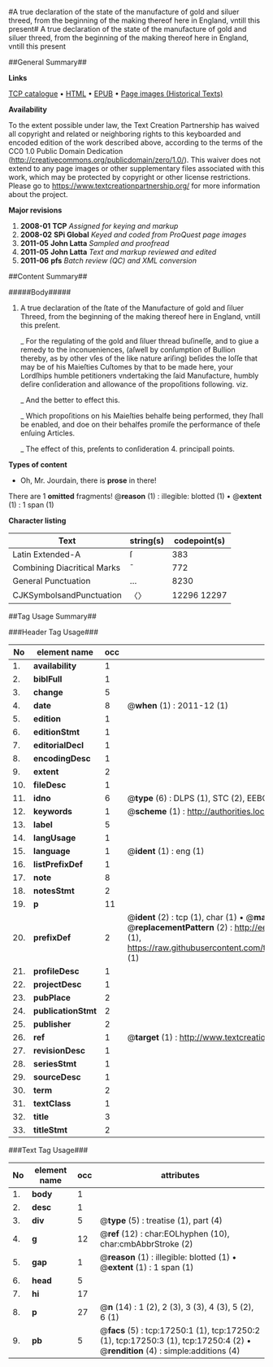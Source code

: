#A true declaration of the state of the manufacture of gold and siluer threed, from the beginning of the making thereof here in England, vntill this present#
A true declaration of the state of the manufacture of gold and siluer threed, from the beginning of the making thereof here in England, vntill this present

##General Summary##

**Links**

[TCP catalogue](http://www.ota.ox.ac.uk/tcp/)  • 
[HTML](http://tei.it.ox.ac.uk/tcp/Texts-HTML/free/A20/A20017.html)  • 
[EPUB](http://tei.it.ox.ac.uk/tcp/Texts-EPUB/free/A20/A20017.epub) • 
[Page images (Historical Texts)](https://historicaltexts.jisc.ac.uk/eebo-99851954e)

**Availability**

To the extent possible under law, the Text Creation Partnership has waived all copyright and related or neighboring rights to this keyboarded and encoded edition of the work described above, according to the terms of the CC0 1.0 Public Domain Dedication (http://creativecommons.org/publicdomain/zero/1.0/). This waiver does not extend to any page images or other supplementary files associated with this work, which may be protected by copyright or other license restrictions. Please go to https://www.textcreationpartnership.org/ for more information about the project.

**Major revisions**

1. __2008-01__ __TCP__ *Assigned for keying and markup*
1. __2008-02__ __SPi Global__ *Keyed and coded from ProQuest page images*
1. __2011-05__ __John Latta__ *Sampled and proofread*
1. __2011-05__ __John Latta__ *Text and markup reviewed and edited*
1. __2011-06__ __pfs__ *Batch review (QC) and XML conversion*

##Content Summary##

#####Body#####

1. A true declaration of the ſtate of the Manufacture of gold and ſiluer Threed, from the beginning of the making thereof here in England, vntill this preſent.

    _ For the regulating of the gold and ſiluer thread buſineſſe, and to giue a remedy to the inconueniences, (aſwell by conſumption of Bullion thereby, as by other vſes of the like nature ariſing) beſides the loſſe that may be of his Maieſties Cuſtomes by that to be made here, your Lordſhips humble petitioners vndertaking the ſaid Manufacture, humbly deſire conſideration and allowance of the propoſitions following. viz.

    _ And the better to effect this.

    _ Which propoſitions on his Maieſties behalfe being performed, they ſhall be enabled, and doe on their behalfes promiſe the performance of theſe enſuing Articles.

    _ The effect of this, preſents to conſideration 4. principall points.

**Types of content**

  * Oh, Mr. Jourdain, there is **prose** in there!

There are 1 **omitted** fragments! 
 @__reason__ (1) : illegible: blotted (1)  •  @__extent__ (1) : 1 span (1)

**Character listing**


|Text|string(s)|codepoint(s)|
|---|---|---|
|Latin Extended-A|ſ|383|
|Combining             Diacritical Marks|̄|772|
|General Punctuation|…|8230|
|CJKSymbolsandPunctuation|〈〉|12296 12297|

##Tag Usage Summary##

###Header Tag Usage###

|No|element name|occ|attributes|
|---|---|---|---|
|1.|__availability__|1||
|2.|__biblFull__|1||
|3.|__change__|5||
|4.|__date__|8| @__when__ (1) : 2011-12 (1)|
|5.|__edition__|1||
|6.|__editionStmt__|1||
|7.|__editorialDecl__|1||
|8.|__encodingDesc__|1||
|9.|__extent__|2||
|10.|__fileDesc__|1||
|11.|__idno__|6| @__type__ (6) : DLPS (1), STC (2), EEBO-CITATION (1), PROQUEST (1), VID (1)|
|12.|__keywords__|1| @__scheme__ (1) : http://authorities.loc.gov/ (1)|
|13.|__label__|5||
|14.|__langUsage__|1||
|15.|__language__|1| @__ident__ (1) : eng (1)|
|16.|__listPrefixDef__|1||
|17.|__note__|8||
|18.|__notesStmt__|2||
|19.|__p__|11||
|20.|__prefixDef__|2| @__ident__ (2) : tcp (1), char (1)  •  @__matchPattern__ (2) : ([0-9\-]+):([0-9IVX]+) (1), (.+) (1)  •  @__replacementPattern__ (2) : http://eebo.chadwyck.com/downloadtiff?vid=$1&page=$2 (1), https://raw.githubusercontent.com/textcreationpartnership/Texts/master/tcpchars.xml#$1 (1)|
|21.|__profileDesc__|1||
|22.|__projectDesc__|1||
|23.|__pubPlace__|2||
|24.|__publicationStmt__|2||
|25.|__publisher__|2||
|26.|__ref__|1| @__target__ (1) : http://www.textcreationpartnership.org/docs/. (1)|
|27.|__revisionDesc__|1||
|28.|__seriesStmt__|1||
|29.|__sourceDesc__|1||
|30.|__term__|2||
|31.|__textClass__|1||
|32.|__title__|3||
|33.|__titleStmt__|2||


###Text Tag Usage###

|No|element name|occ|attributes|
|---|---|---|---|
|1.|__body__|1||
|2.|__desc__|1||
|3.|__div__|5| @__type__ (5) : treatise (1), part (4)|
|4.|__g__|12| @__ref__ (12) : char:EOLhyphen (10), char:cmbAbbrStroke (2)|
|5.|__gap__|1| @__reason__ (1) : illegible: blotted (1)  •  @__extent__ (1) : 1 span (1)|
|6.|__head__|5||
|7.|__hi__|17||
|8.|__p__|27| @__n__ (14) : 1 (2), 2 (3), 3 (3), 4 (3), 5 (2), 6 (1)|
|9.|__pb__|5| @__facs__ (5) : tcp:17250:1 (1), tcp:17250:2 (1), tcp:17250:3 (1), tcp:17250:4 (2)  •  @__rendition__ (4) : simple:additions (4)|
